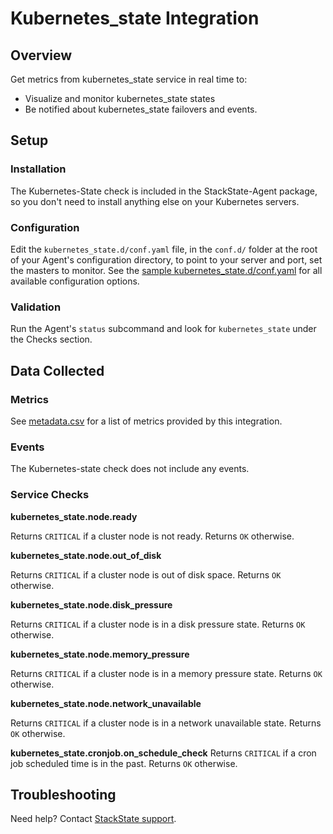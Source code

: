 # Kubernetes_state Integration

## Overview

Get metrics from kubernetes_state service in real time to:

* Visualize and monitor kubernetes_state states
* Be notified about kubernetes_state failovers and events.

## Setup
### Installation

The Kubernetes-State check is included in the StackState-Agent package, so you don't need to install anything else on your Kubernetes servers.

### Configuration

Edit the `kubernetes_state.d/conf.yaml` file, in the `conf.d/` folder at the root of your Agent's configuration directory, to point to your server and port, set the masters to monitor. See the [sample kubernetes_state.d/conf.yaml][1] for all available configuration options.

### Validation

Run the Agent's `status` subcommand and look for `kubernetes_state` under the Checks section.

## Data Collected
### Metrics
See [metadata.csv][2] for a list of metrics provided by this integration.

### Events
The Kubernetes-state check does not include any events.

### Service Checks
**kubernetes_state.node.ready**

Returns `CRITICAL` if a cluster node is not ready.
Returns `OK` otherwise.

**kubernetes_state.node.out_of_disk**

Returns `CRITICAL` if a cluster node is out of disk space.
Returns `OK` otherwise.

**kubernetes_state.node.disk_pressure**

Returns `CRITICAL` if a cluster node is in a disk pressure state.
Returns `OK` otherwise.

**kubernetes_state.node.memory_pressure**

Returns `CRITICAL` if a cluster node is in a memory pressure state.
Returns `OK` otherwise.

**kubernetes_state.node.network_unavailable**

Returns `CRITICAL` if a cluster node is in a network unavailable state.
Returns `OK` otherwise.

**kubernetes_state.cronjob.on_schedule_check**
Returns `CRITICAL` if a cron job scheduled time is in the past.
Returns `OK` otherwise.

## Troubleshooting
Need help? Contact [StackState support][3].

[1]: https://github.com/StackVista/stackstate-agent-integrations/tree/master/kubernetes_state/stackstate_checks/kubernetes_state/data/conf.yaml.example
[2]: https://github.com/StackVista/stackstate-agent-integrations/tree/master/kubernetes_state/metadata.csv
[3]: https://docs.stackstate.com/help/
